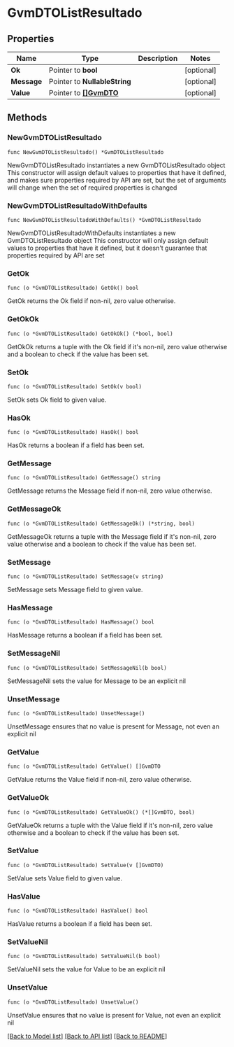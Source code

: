 # GvmDTOListResultado

## Properties

Name | Type | Description | Notes
------------ | ------------- | ------------- | -------------
**Ok** | Pointer to **bool** |  | [optional] 
**Message** | Pointer to **NullableString** |  | [optional] 
**Value** | Pointer to [**[]GvmDTO**](GvmDTO.md) |  | [optional] 

## Methods

### NewGvmDTOListResultado

`func NewGvmDTOListResultado() *GvmDTOListResultado`

NewGvmDTOListResultado instantiates a new GvmDTOListResultado object
This constructor will assign default values to properties that have it defined,
and makes sure properties required by API are set, but the set of arguments
will change when the set of required properties is changed

### NewGvmDTOListResultadoWithDefaults

`func NewGvmDTOListResultadoWithDefaults() *GvmDTOListResultado`

NewGvmDTOListResultadoWithDefaults instantiates a new GvmDTOListResultado object
This constructor will only assign default values to properties that have it defined,
but it doesn't guarantee that properties required by API are set

### GetOk

`func (o *GvmDTOListResultado) GetOk() bool`

GetOk returns the Ok field if non-nil, zero value otherwise.

### GetOkOk

`func (o *GvmDTOListResultado) GetOkOk() (*bool, bool)`

GetOkOk returns a tuple with the Ok field if it's non-nil, zero value otherwise
and a boolean to check if the value has been set.

### SetOk

`func (o *GvmDTOListResultado) SetOk(v bool)`

SetOk sets Ok field to given value.

### HasOk

`func (o *GvmDTOListResultado) HasOk() bool`

HasOk returns a boolean if a field has been set.

### GetMessage

`func (o *GvmDTOListResultado) GetMessage() string`

GetMessage returns the Message field if non-nil, zero value otherwise.

### GetMessageOk

`func (o *GvmDTOListResultado) GetMessageOk() (*string, bool)`

GetMessageOk returns a tuple with the Message field if it's non-nil, zero value otherwise
and a boolean to check if the value has been set.

### SetMessage

`func (o *GvmDTOListResultado) SetMessage(v string)`

SetMessage sets Message field to given value.

### HasMessage

`func (o *GvmDTOListResultado) HasMessage() bool`

HasMessage returns a boolean if a field has been set.

### SetMessageNil

`func (o *GvmDTOListResultado) SetMessageNil(b bool)`

 SetMessageNil sets the value for Message to be an explicit nil

### UnsetMessage
`func (o *GvmDTOListResultado) UnsetMessage()`

UnsetMessage ensures that no value is present for Message, not even an explicit nil
### GetValue

`func (o *GvmDTOListResultado) GetValue() []GvmDTO`

GetValue returns the Value field if non-nil, zero value otherwise.

### GetValueOk

`func (o *GvmDTOListResultado) GetValueOk() (*[]GvmDTO, bool)`

GetValueOk returns a tuple with the Value field if it's non-nil, zero value otherwise
and a boolean to check if the value has been set.

### SetValue

`func (o *GvmDTOListResultado) SetValue(v []GvmDTO)`

SetValue sets Value field to given value.

### HasValue

`func (o *GvmDTOListResultado) HasValue() bool`

HasValue returns a boolean if a field has been set.

### SetValueNil

`func (o *GvmDTOListResultado) SetValueNil(b bool)`

 SetValueNil sets the value for Value to be an explicit nil

### UnsetValue
`func (o *GvmDTOListResultado) UnsetValue()`

UnsetValue ensures that no value is present for Value, not even an explicit nil

[[Back to Model list]](../README.md#documentation-for-models) [[Back to API list]](../README.md#documentation-for-api-endpoints) [[Back to README]](../README.md)


